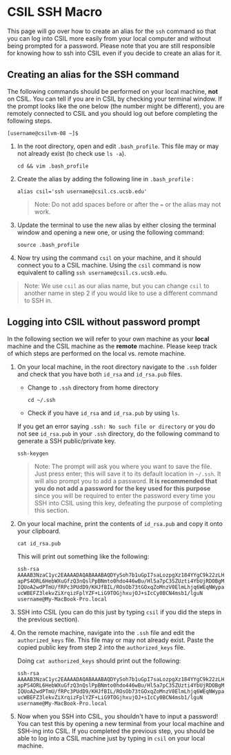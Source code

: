 # CSIL SSH Macro

This page will go over how to create an alias for the `ssh` command so that you can log into CSIL more easily from your local computer and without being prompted for a password. Please note that you are still responsible for knowing how to ssh into CSIL even if you decide to create an alias for it.


## Creating an alias for the SSH command
The following commands should be performed on your local machine, **not** on CSIL. You can tell if you are in CSIL by checking your terminal window. If the prompt looks like the one below (the number might be different), you are remotely connected to CSIL and you should log out before completing the following steps. 
```
[username@csilvm-08 ~]$
```

1. In the root directory, open and edit `.bash_profile`. This file may or may not already exist (to check use `ls -a`). 
	```
	cd && vim .bash_profile
	```
2. Create the alias by adding the following line in `.bash_profile` :
	```
	alias csil='ssh username@csil.cs.ucsb.edu'
	```
	>Note: Do not add spaces before or after the `=` or the alias may not work.
	
3. Update the terminal to use the new alias by either closing the terminal window and opening a new one, or using the following command:
	```
	source .bash_profile
	```
4. Now try using the command `csil` on your machine, and it should connect you to a CSIL machine. Using the `csil` command is now equivalent to calling `ssh username@csil.cs.ucsb.edu`. 

>Note: We use `csil` as our alias name, but you can change `csil` to another name in step 2 if you would like to use a different command to SSH in.

## Logging into CSIL without password prompt

In the following section we will refer to your own machine as your **local** machine and the CSIL machine as the **remote** machine. Please keep track of which steps are performed on the local vs. remote machine. 

1. On your local machine, in the root directory navigate to the `.ssh` folder and check that you have both `id_rsa` and `id_rsa.pub` files. 
		
	-  Change to `.ssh` directory from home directory
		```
		cd ~/.ssh
		```
	- Check if you have `id_rsa` and `id_rsa.pub` by using `ls`. 

	If you get an error saying `.ssh: No such file or directory` or you do not see `id_rsa.pub` in your `.ssh` directory, do the following command to generate a SSH public/private key. 
	```
	ssh-keygen
	```
	> Note: The prompt will ask you where you want to save the file. Just press enter; this will save it to its default location in `~/.ssh`. It will also prompt you to add a password.  **It is recommended that you do not add a password for the key used for this purpose** since you will be required to enter the password every time you SSH into CSIL using this key, defeating the purpose of completing this section. 
	
2.  On your local machine, print the contents of `id_rsa.pub` and copy it onto your clipboard. 
	``` 
	cat id_rsa.pub
	```
	This will print out something like the following:
	```
	ssh-rsa
	AAAAB3NzaC1yc2EAAAADAQABAAABAQDYySoh7b1uGpI7saLozpgXz184YYgC9k22zLH8TqKiSLAcNCO5hEzgC0kZoytCMtw/hUx3kto8
	apPS4ORL6HebWXuGfzQ3nQslPpBNmto0hdo446wBu/Hl5a7pC3SZUzti4YbUjRDOBgM5zQMaopTXhtqNY/tRB8/lSSYaEtIxLN5twk29
	IQUoA2wdPTmU/fRPc3PUdD9/KHJfBIL/ROsOb73tGOxqZoMnzV0ElmLhjq6WEqNWypaFrI0YU8OmIvxmlDXn0gkr3oYHqrbz5qznSust
	ucWBEFZ3lekvZiXrqizFplYZF+LiG9TOGjhxujOJ+sIcCy0BCN4msb1/lguN username@My-MacBook-Pro.local
	```
3. SSH into CSIL (you can do this just by typing `csil` if you did the steps in the previous section). 
4. On the remote machine, navigate into the `.ssh` file and edit the `authorized_keys` file. This file may or may not already exist. Paste the copied public key from step 2 into the `authorized_keys` file. 

	Doing `cat authorized_keys` should print out the following:
	```
	ssh-rsa
	AAAAB3NzaC1yc2EAAAADAQABAAABAQDYySoh7b1uGpI7saLozpgXz184YYgC9k22zLH8TqKiSLAcNCO5hEzgC0kZoytCMtw/hUx3kto8
	apPS4ORL6HebWXuGfzQ3nQslPpBNmto0hdo446wBu/Hl5a7pC3SZUzti4YbUjRDOBgM5zQMaopTXhtqNY/tRB8/lSSYaEtIxLN5twk29
	IQUoA2wdPTmU/fRPc3PUdD9/KHJfBIL/ROsOb73tGOxqZoMnzV0ElmLhjq6WEqNWypaFrI0YU8OmIvxmlDXn0gkr3oYHqrbz5qznSust
	ucWBEFZ3lekvZiXrqizFplYZF+LiG9TOGjhxujOJ+sIcCy0BCN4msb1/lguN username@My-MacBook-Pro.local
	```
5. Now when you SSH into CSIL, you shouldn't have to input a password! You can test this by opening a new terminal from your local machine and SSH-ing into CSIL. If you completed the previous step, you should be able to log into a CSIL machine just by typing in `csil` on your local machine. 
